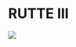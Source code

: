 # RUTTE III

![](https://github.com/nondejus/photo-joint-rokende-mark-rutte/blob/master/867f412279_marcosjoint.jpg)
